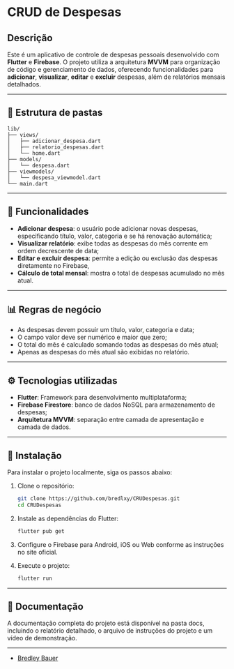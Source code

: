 # CRUD de Despesas

## Descrição

Este é um aplicativo de controle de despesas pessoais desenvolvido com **Flutter** e **Firebase**. O projeto utiliza a arquitetura **MVVM** para organização de código e gerenciamento de dados, oferecendo funcionalidades para **adicionar**, **visualizar**, **editar** e **excluir** despesas, além de relatórios mensais detalhados.

---

## 📑 Estrutura de pastas

```plaintext
lib/
├── views/
│   ├── adicionar_despesa.dart
│   ├── relatorio_despesas.dart
│   └── home.dart
├── models/
│   └── despesa.dart
├── viewmodels/
│   └── despesa_viewmodel.dart
└── main.dart
```

---

## 🔧 Funcionalidades

- **Adicionar despesa**: o usuário pode adicionar novas despesas, especificando título, valor, categoria e se há renovação automática;
- **Visualizar relatório**: exibe todas as despesas do mês corrente em ordem decrescente de data;
- **Editar e excluir despesa**: permite a edição ou exclusão das despesas diretamente no Firebase,
- **Cálculo de total mensal**: mostra o total de despesas acumulado no mês atual.

---

## 📊 Regras de negócio

- As despesas devem possuir um título, valor, categoria e data;
- O campo valor deve ser numérico e maior que zero;
- O total do mês é calculado somando todas as despesas do mês atual;
- Apenas as despesas do mês atual são exibidas no relatório.

---

## ⚙️ Tecnologias utilizadas

- **Flutter**: Framework para desenvolvimento multiplataforma;
- **Firebase Firestore**: banco de dados NoSQL para armazenamento de despesas;
- **Arquitetura MVVM**: separação entre camada de apresentação e camada de dados.

---

## 🚀 Instalação

Para instalar o projeto localmente, siga os passos abaixo:

1. Clone o repositório:
   ```bash
   git clone https://github.com/bredlxy/CRUDespesas.git
   cd CRUDespesas
   ```
2. Instale as dependências do Flutter:
   ```bash
   flutter pub get
   ```
3. Configure o Firebase para Android, iOS ou Web conforme as instruções no site oficial.

4. Execute o projeto:
   ```bash
   flutter run
   ```

---

## 📝 Documentação

A documentação completa do projeto está disponível na pasta docs, incluindo o relatório detalhado, o arquivo de instruções do projeto e um vídeo de demonstração.

---

- [Bredley Bauer](https://github.com/bredlxy)

